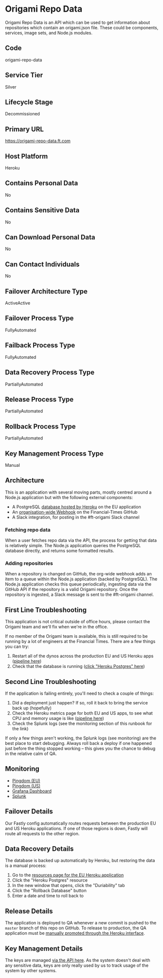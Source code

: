 <!--
    Written in the format prescribed by https://github.com/Financial-Times/runbook.md.
    Any future edits should abide by this format.
-->
# Origami Repo Data

Origami Repo Data is an API which can be used to get information about repositories which contain an origami.json file. These could be components, services, image sets, and Node.js modules.

## Code

origami-repo-data

## Service Tier

Silver

## Lifecycle Stage

Decommissioned

## Primary URL

https://origami-repo-data.ft.com

## Host Platform

Heroku

## Contains Personal Data

No

## Contains Sensitive Data

No

## Can Download Personal Data

No

## Can Contact Individuals

No

## Failover Architecture Type

ActiveActive

## Failover Process Type

FullyAutomated

## Failback Process Type

FullyAutomated

## Data Recovery Process Type

PartiallyAutomated

## Release Process Type

PartiallyAutomated

## Rollback Process Type

PartiallyAutomated

## Key Management Process Type

Manual

## Architecture

This is an application with several moving parts, mostly centred around a Node.js application but with the following external components:

*   A PostgreSQL [database hosted by Heroku](https://dashboard.heroku.com/apps/origami-repo-data-eu/resources) on the EU application
*   An [organisation-wide Webhook](https://github.com/organizations/Financial-Times/settings/hooks) on the Financial-Times GitHub
*   A Slack integration, for posting in the #ft-origami Slack channel

### Fetching repo data

When a user fetches repo data via the API, the process for getting that data is relatively simple. The Node.js application queries the PostgreSQL database directly, and returns some formatted results.

### Adding repositories

When a repository is changed on GitHub, the org-wide webhook adds an item to a queue within the Node.js application (backed by PostgreSQL). The Node.js application checks this queue periodically, ingesting data via the GitHub API if the repository is a valid Origami repository. Once the repository is ingested, a Slack message is sent to the #ft-origami channel.

## First Line Troubleshooting

This application is not critical outside of office hours, please contact the Origami team and we'll fix when we're in the office.

If no member of the Origami team is available, this is still required to be running by a lot of engineers at the Financial Times. There are a few things you can try:

1.  Restart all of the dynos across the production EU and US Heroku apps ([pipeline here](https://dashboard.heroku.com/pipelines/e707ccd0-dd5b-44b2-8361-c13ca892a492))
2.  Check that the database is running ([click "Heroku Postgres" here](https://dashboard.heroku.com/apps/origami-repo-data-eu/resources))

## Second Line Troubleshooting

If the application is failing entirely, you'll need to check a couple of things:

1.  Did a deployment just happen? If so, roll it back to bring the service back up (hopefully)
2.  Check the Heroku metrics page for both EU and US apps, to see what CPU and memory usage is like ([pipeline here](https://dashboard.heroku.com/pipelines/e707ccd0-dd5b-44b2-8361-c13ca892a492))
3.  Check the Splunk logs (see the monitoring section of this runbook for the link)

If only a few things aren't working, the Splunk logs (see monitoring) are the best place to start debugging. Always roll back a deploy if one happened just before the thing stopped working – this gives you the chance to debug in the relative calm of QA.

## Monitoring

*   [Pingdom (EU)](https://my.pingdom.com/newchecks/checks#check=3766255)
*   [Pingdom (US)](https://my.pingdom.com/newchecks/checks#check=3766267)
*   [Grafana Dashboard](http://grafana.ft.com/dashboard/db/origami-repo-data)
*   [Splunk](https://financialtimes.splunkcloud.com/en-US/app/search/search?q=search%20index%3Dheroku%20source%3D%2Fvar%2Flog%2Fapps%2Fheroku%2Forigami-repo-data-*)

## Failover Details

Our Fastly config automatically routes requests between the production EU and US Heroku applications. If one of those regions is down, Fastly will route all requests to the other region.

## Data Recovery Details

The database is backed up automatically by Heroku, but restoring the data is a manual process:

1.  Go to the [resources page for the EU Heroku application](https://dashboard.heroku.com/apps/origami-repo-data-eu/resources)
2.  Click the "Heroku Postgres" resource
3.  In the new window that opens, click the "Duriability" tab
4.  Click the "Rollback Database" button
5.  Enter a date and time to roll back to

## Release Details

The application is deployed to QA whenever a new commit is pushed to the `master` branch of this repo on GitHub. To release to production, the QA application must be [manually promoted through the Heroku interface](https://dashboard.heroku.com/pipelines/e707ccd0-dd5b-44b2-8361-c13ca892a492).

## Key Management Details

The keys are managed [via the API here](https://origami-repo-data.ft.com/v1/docs/api/keys). As the system doesn't deal with any sensitive data, keys are only really used by us to track usage of the system by other systems.
